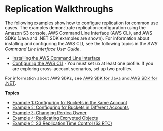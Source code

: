 # Replication Walkthroughs<a name="replication-example-walkthroughs"></a>

The following examples show how to configure replication for common use cases\. The examples demonstrate replication configuration using the Amazon S3 console, AWS Command Line Interface \(AWS CLI\), and AWS SDKs \(Java and \.NET SDK examples are shown\)\. For information about installing and configuring the AWS CLI, see the following topics in the *AWS Command Line Interface User Guide*\.
+  [Installing the AWS Command Line Interface](https://docs.aws.amazon.com/cli/latest/userguide/installing.html) 
+  [Configuring the AWS CLI](https://docs.aws.amazon.com/cli/latest/userguide/cli-chap-getting-started.html) \- You must set up at least one profile\. If you are exploring cross\-account scenarios, set up two profiles\.

For information about AWS SDKs, see [AWS SDK for Java](https://aws.amazon.com/sdk-for-java/) and [AWS SDK for \.NET](https://aws.amazon.com/sdk-for-net/)\.

**Topics**
+ [Example 1: Configuring for Buckets in the Same Account](replication-walkthrough1.md)
+ [Example 2: Configuring for Buckets in Different Accounts](replication-walkthrough-2.md)
+ [Example 3: Changing Replica Owner](replication-walkthrough-3.md)
+ [Example 4: Replicating Encrypted Objects](replication-walkthrough-4.md)
+ [Example 5: S3 Replication Time Control \(S3 RTC\)](replication-walkthrough-5.md)